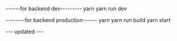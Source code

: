 ------for backend dev---------
yarn
yarn run dev

--------for backend production------
yarn
yarn run build
yarn start

--- updated ---
